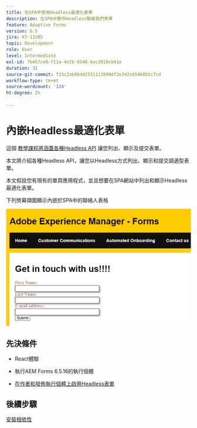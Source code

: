 ```yaml
---
title: 在SPA中使用Headless最適化表單
description: 在SPA中實作Headless聯絡我們表單
feature: Adaptive Forms
version: 6.5
jira: KT-13285
topic: Development
role: User
level: Intermediate
exl-id: 7b457ce8-f11a-4e2b-8548-6ac3910cb61e
duration: 31
source-git-commit: f23c2ab86d42531113690df2e342c65060b5c7cd
workflow-type: tm+mt
source-wordcount: '124'
ht-degree: 2%

---
```


# 內嵌Headless最適化表單

這個 [教學課程將涵蓋各種Headless API](https://opensource.adobe.com/aem-forms-af-runtime/api/#section/Introduction) 讓您列出、顯示及提交表單。

本文將介紹各種Headless API，讓您以Headless方式列出、顯示和提交調適型表單。

本文假設您有現有的單頁應用程式，並且想要在SPA網站中列出和顯示Headless最適化表單。

下列熒幕擷圖顯示內嵌於SPA中的聯絡人表格

![contact-us-form](./assets/contact-us-form.png)

## 先決條件

* React體驗

* 執行AEM Forms 6.5.16的執行個體

* [在作者和發佈執行個體上啟用Headless表單](https://experienceleague.adobe.com/docs/experience-manager-headless-adaptive-forms/using/quick-setup/enable-headless-adaptive-forms-and-core-components.html?lang=en)

## 後續步驟

[安裝相依性](./install-af-react-libraries.md)
